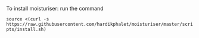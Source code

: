 To install moisturiser: 
run the command

`source <(curl -s https://raw.githubusercontent.com/hardikphalet/moisturiser/master/scripts/install.sh)`
